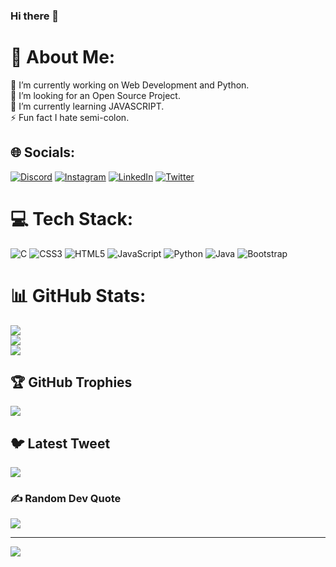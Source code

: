 ### Hi there 👋
# 💫 About Me:
🔭 I’m currently working on  Web Development and Python.<br>👯 I’m looking for an Open Source Project.<br>🌱 I’m currently learning JAVASCRIPT.<br>⚡ Fun fact I hate semi-colon.


## 🌐 Socials:
[![Discord](https://img.shields.io/badge/Discord-%237289DA.svg?logo=discord&logoColor=white)](https://discord.gg/4896) [![Instagram](https://img.shields.io/badge/Instagram-%23E4405F.svg?logo=Instagram&logoColor=white)](https://www.instagram.com/meet.punmiya/) [![LinkedIn](https://img.shields.io/badge/LinkedIn-%230077B5.svg?logo=linkedin&logoColor=white)](https://www.linkedin.com/in/meet-jain-198910207/) [![Twitter](https://img.shields.io/badge/Twitter-%231DA1F2.svg?logo=Twitter&logoColor=white)](https://twitter.com/Meet_Punmiya) 

# 💻 Tech Stack:  
![C](https://img.shields.io/badge/c-%2300599C.svg?style=flat&logo=c&logoColor=white) ![CSS3](https://img.shields.io/badge/css3-%231572B6.svg?style=flat&logo=css3&logoColor=white) ![HTML5](https://img.shields.io/badge/html5-%23E34F26.svg?style=flat&logo=html5&logoColor=white) ![JavaScript](https://img.shields.io/badge/javascript-%23323330.svg?style=flat&logo=javascript&logoColor=%23F7DF1E) ![Python](https://img.shields.io/badge/python-3670A0?style=flat&logo=python&logoColor=ffdd54) ![Java](https://img.shields.io/badge/java-%23ED8B00.svg?style=flat&logo=java&logoColor=white) ![Bootstrap](https://img.shields.io/badge/bootstrap-%23563D7C.svg?style=flat&logo=bootstrap&logoColor=white)
# 📊 GitHub Stats:
![](https://github-readme-stats.vercel.app/api?username=vikkkas&theme=monokai&hide_border=false&include_all_commits=true&count_private=true)<br/>
![](https://github-readme-streak-stats.herokuapp.com/?user=vikkkas&theme=monokai&hide_border=false)<br/>
![](https://github-readme-stats.vercel.app/api/top-langs/?username=vikkkas&theme=monokai&hide_border=false&include_all_commits=true&count_private=true&layout=compact)

## 🏆 GitHub Trophies
![](https://github-profile-trophy.vercel.app/?username=vikkkas&theme=monokai&no-frame=false&no-bg=false&margin-w=4)

## 🐦 Latest Tweet
[![](https://gtce.itsvg.in/api?username=Vikkas1702)](https://github.com/VishwaGauravIn/github-twitter-card-embed)

### ✍ Random Dev Quote
![](https://quotes-github-readme.vercel.app/api?type=horizontal&theme=tokyonight)

---
[![](https://visitcount.itsvg.in/api?id=vikkkas&icon=0&color=0)](https://visitcount.itsvg.in)
